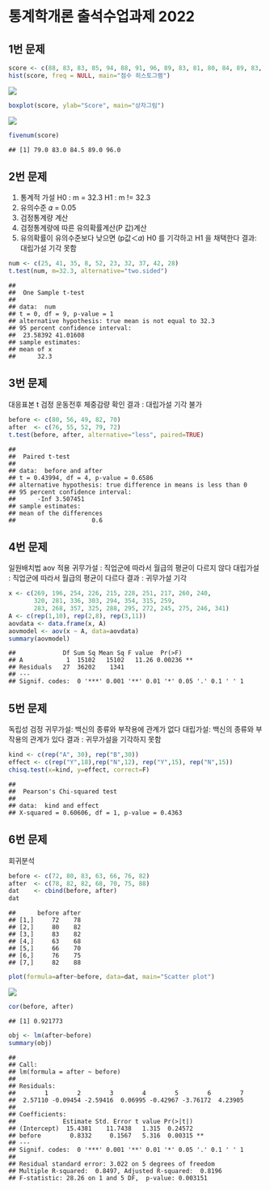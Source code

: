 통계학개론 출석수업과제 2022
================

## 1번 문제

``` r
score <- c(88, 83, 83, 85, 94, 88, 91, 96, 89, 83, 81, 80, 84, 89, 83, 79) 
hist(score, freq = NULL, main="점수 히스토그램")
```

![](stat-basic_files/figure-gfm/unnamed-chunk-1-1.png)<!-- -->

``` r
boxplot(score, ylab="Score", main="상자그림")
```

![](stat-basic_files/figure-gfm/unnamed-chunk-1-2.png)<!-- -->

``` r
fivenum(score)
```

    ## [1] 79.0 83.0 84.5 89.0 96.0

## 2번 문제

1.  통계적 가설 H0 : m = 32.3 H1 : m != 32.3
2.  유의수준 𝛼 = 0.05
3.  검정통계량 계산
4.  검정통계량에 따른 유의확률계산(P 값)계산
5.  유의확률이 유의수준보다 낮으면 (p값＜𝛼) H0 를 기각하고 H1 을
    채택한다 결과: 대립가설 기각 못함

``` r
num <- c(25, 41, 35, 8, 52, 23, 32, 37, 42, 28)
t.test(num, m=32.3, alternative="two.sided")
```

    ## 
    ##  One Sample t-test
    ## 
    ## data:  num
    ## t = 0, df = 9, p-value = 1
    ## alternative hypothesis: true mean is not equal to 32.3
    ## 95 percent confidence interval:
    ##  23.58392 41.01608
    ## sample estimates:
    ## mean of x 
    ##      32.3

## 3번 문제

대응표본 t 검정 운동전후 체중감량 확인 결과 : 대립가설 기각 불가

``` r
before <- c(80, 56, 49, 82, 70)
after  <- c(76, 55, 52, 79, 72)
t.test(before, after, alternative="less", paired=TRUE)
```

    ## 
    ##  Paired t-test
    ## 
    ## data:  before and after
    ## t = 0.43994, df = 4, p-value = 0.6586
    ## alternative hypothesis: true difference in means is less than 0
    ## 95 percent confidence interval:
    ##      -Inf 3.507451
    ## sample estimates:
    ## mean of the differences 
    ##                     0.6

## 4번 문제

일원배치법 aov 적용 귀무가설 : 직업군에 따라서 월급의 평균이 다르지 않다
대립가설 : 직업군에 따라서 월급의 평균이 다르다 결과 : 귀무가설 기각

``` r
x <- c(269, 196, 254, 226, 215, 228, 251, 217, 260, 240,
       320, 281, 336, 303, 294, 354, 315, 259,
       283, 268, 357, 325, 288, 295, 272, 245, 275, 246, 341)
A <- c(rep(1,10), rep(2,8), rep(3,11))
aovdata <- data.frame(x, A)
aovmodel <- aov(x ~ A, data=aovdata)
summary(aovmodel)
```

    ##             Df Sum Sq Mean Sq F value  Pr(>F)   
    ## A            1  15102   15102   11.26 0.00236 **
    ## Residuals   27  36202    1341                   
    ## ---
    ## Signif. codes:  0 '***' 0.001 '**' 0.01 '*' 0.05 '.' 0.1 ' ' 1

## 5번 문제

독립성 검정 귀무가설: 백신의 종류와 부작용에 관계가 없다 대립가설:
백신의 종류와 부작용의 관계가 있다 결과 : 귀무가설을 기각하지 못함

``` r
kind <- c(rep("A", 30), rep("B",30))
effect <- c(rep("Y",18),rep("N",12), rep("Y",15), rep("N",15))
chisq.test(x=kind, y=effect, correct=F)
```

    ## 
    ##  Pearson's Chi-squared test
    ## 
    ## data:  kind and effect
    ## X-squared = 0.60606, df = 1, p-value = 0.4363

## 6번 문제

회귀분석

``` r
before <- c(72, 80, 83, 63, 66, 76, 82)
after  <- c(78, 82, 82, 68, 70, 75, 88)
dat    <- cbind(before, after)
dat
```

    ##      before after
    ## [1,]     72    78
    ## [2,]     80    82
    ## [3,]     83    82
    ## [4,]     63    68
    ## [5,]     66    70
    ## [6,]     76    75
    ## [7,]     82    88

``` r
plot(formula=after~before, data=dat, main="Scatter plot")
```

![](stat-basic_files/figure-gfm/unnamed-chunk-6-1.png)<!-- -->

``` r
cor(before, after)
```

    ## [1] 0.921773

``` r
obj <- lm(after~before)
summary(obj)
```

    ## 
    ## Call:
    ## lm(formula = after ~ before)
    ## 
    ## Residuals:
    ##        1        2        3        4        5        6        7 
    ##  2.57110 -0.09454 -2.59416  0.06995 -0.42967 -3.76172  4.23905 
    ## 
    ## Coefficients:
    ##             Estimate Std. Error t value Pr(>|t|)   
    ## (Intercept)  15.4381    11.7438   1.315  0.24572   
    ## before        0.8332     0.1567   5.316  0.00315 **
    ## ---
    ## Signif. codes:  0 '***' 0.001 '**' 0.01 '*' 0.05 '.' 0.1 ' ' 1
    ## 
    ## Residual standard error: 3.022 on 5 degrees of freedom
    ## Multiple R-squared:  0.8497, Adjusted R-squared:  0.8196 
    ## F-statistic: 28.26 on 1 and 5 DF,  p-value: 0.003151
